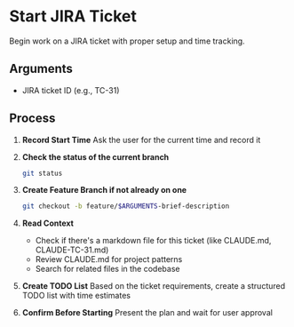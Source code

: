 # Start JIRA Ticket

Begin work on a JIRA ticket with proper setup and time tracking.

## Arguments
- JIRA ticket ID (e.g., TC-31)

## Process

1. **Record Start Time**
   Ask the user for the current time and record it

2. **Check the status of the current branch**
   ```bash
   git status
   ```

3. **Create Feature Branch if not already on one**
   ```bash
   git checkout -b feature/$ARGUMENTS-brief-description
   ```
   
4. **Read Context**
	 - Check if there's a markdown file for this ticket (like CLAUDE.md, CLAUDE-TC-31.md)
	 - Review CLAUDE.md for project patterns
	 - Search for related files in the codebase
  
5. **Create TODO List**
   Based on the ticket requirements, create a structured TODO list with time estimates

6. **Confirm Before Starting**
   Present the plan and wait for user approval
